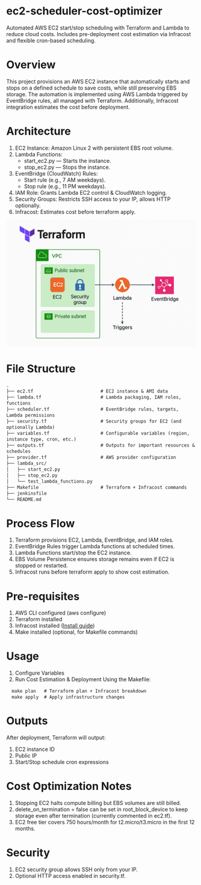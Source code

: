 # ec2-scheduler-cost-optimizer
Automated AWS EC2 start/stop scheduling with Terraform and Lambda to reduce cloud costs. Includes pre-deployment cost estimation via Infracost and flexible cron-based scheduling.

# Overview
This project provisions an AWS EC2 instance that automatically starts and stops on a defined schedule to save costs, while still preserving EBS storage.
The automation is implemented using AWS Lambda triggered by EventBridge rules, all managed with Terraform.
Additionally, Infracost integration estimates the cost before deployment.

# Architecture
1. EC2 Instance: Amazon Linux 2 with persistent EBS root volume.
2. Lambda Functions:
    - start_ec2.py — Starts the instance.
    - stop_ec2.py — Stops the instance.
3. EventBridge (CloudWatch) Rules:
    - Start rule (e.g., 7 AM weekdays).
    - Stop rule (e.g., 11 PM weekdays).
4. IAM Role: Grants Lambda EC2 control & CloudWatch logging.
5. Security Groups: Restricts SSH access to your IP, allows HTTP optionally.
6. Infracost: Estimates cost before terraform apply.

![alt text](EC2_costOptimize.png)

# File Structure
```
.
├── ec2.tf                         # EC2 instance & AMI data
├── lambda.tf                      # Lambda packaging, IAM roles, functions
├── scheduler.tf                   # EventBridge rules, targets, Lambda permissions
├── security.tf                    # Security groups for EC2 (and optionally Lambda)
├── variables.tf                   # Configurable variables (region, instance type, cron, etc.)
├── outputs.tf                     # Outputs for important resources & schedules
├── provider.tf                    # AWS provider configuration
├── lambda_src/
│   ├── start_ec2.py
│   ├── stop_ec2.py
│   └── test_lambda_functions.py
├── Makefile                       # Terraform + Infracost commands
├── jenkinsfile
└── README.md
```
# Process Flow

1. Terraform provisions EC2, Lambda, EventBridge, and IAM roles.
2. EventBridge Rules trigger Lambda functions at scheduled times.
3. Lambda Functions start/stop the EC2 instance.
4. EBS Volume Persistence ensures storage remains even if EC2 is stopped or restarted.
5. Infracost runs before terraform apply to show cost estimation.

# Pre-requisites

1. AWS CLI configured (aws configure)
2. Terraform installed
3. Infracost installed ([Install guide](https://www.infracost.io/docs/#quick-start))
4. Make installed (optional, for Makefile commands)

# Usage

1. Configure Variables
2. Run Cost Estimation & Deployment
Using the Makefile:
```
  make plan   # Terraform plan + Infracost breakdown
  make apply  # Apply infrastructure changes
```
# Outputs
After deployment, Terraform will output:
1. EC2 instance ID
2. Public IP
3. Start/Stop schedule cron expressions

# Cost Optimization Notes
1. Stopping EC2 halts compute billing but EBS volumes are still billed.
2. delete_on_termination = false can be set in root_block_device to keep storage even after termination (currently commented in ec2.tf).
3. EC2 free tier covers 750 hours/month for t2.micro/t3.micro in the first 12 months.

# Security
1. EC2 security group allows SSH only from your IP.
2. Optional HTTP access enabled in security.tf.
